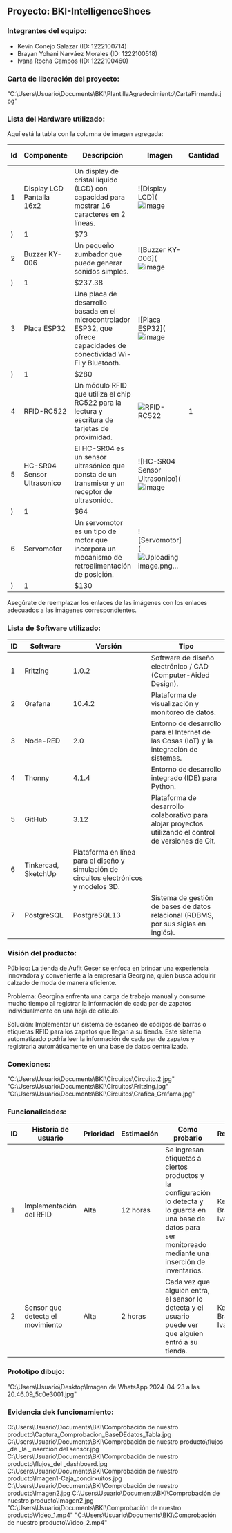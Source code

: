 
## Proyecto: BKI-IntelligenceShoes

### Integrantes del equipo:
- Kevin Conejo Salazar (ID: 1222100714)
- Brayan Yohani Narváez Morales (ID: 1222100518)
- Ivana Rocha Campos (ID: 1222100460)

### Carta de liberación del proyecto:
"C:\Users\Usuario\Documents\BKI\PlantillaAgradecimiento\CartaFirmanda.jpg"

### Lista del Hardware utilizado:
Aquí está la tabla con la columna de imagen agregada:

| Id | Componente                | Descripción                                                                                   | Imagen | Cantidad | Costo total |
|----|---------------------------|-----------------------------------------------------------------------------------------------|--------|----------|-------------|
| 1  | Display LCD Pantalla 16x2 | Un display de cristal líquido (LCD) con capacidad para mostrar 16 caracteres en 2 líneas.   | ![Display LCD](![image](https://github.com/IvanaRocha/BKI/assets/146135319/cf36fa1e-68a7-47d8-ba4a-be38897884c9)
) | 1        | $73         |
| 2  | Buzzer KY-006             | Un pequeño zumbador que puede generar sonidos simples.                                       | ![Buzzer KY-006](![image](https://github.com/IvanaRocha/BKI/assets/146135319/551bc9f5-f818-4f02-a3df-df3caa146728)
) | 1        | $237.38     |
| 3  | Placa ESP32               | Una placa de desarrollo basada en el microcontrolador ESP32, que ofrece capacidades de conectividad Wi-Fi y Bluetooth.| ![Placa ESP32](![image](https://github.com/IvanaRocha/BKI/assets/146135319/5972a781-40e6-48dc-8c26-67f8d1ea2918)
) | 1 | $280   |
| 4  | RFID-RC522                | Un módulo RFID que utiliza el chip RC522 para la lectura y escritura de tarjetas de proximidad.| ![RFID-RC522](https://example.com/rfid_rc522_image.jpg) | 1     | $60    |
| 5  | HC-SR04 Sensor Ultrasonico| El HC-SR04 es un sensor ultrasónico que consta de un transmisor y un receptor de ultrasonido.| ![HC-SR04 Sensor Ultrasonico](![image](https://github.com/IvanaRocha/BKI/assets/146135319/6ae58b3a-0bf0-4721-8845-ced5ba90d310)
) | 1  | $64    |
| 6  | Servomotor                | Un servomotor es un tipo de motor que incorpora un mecanismo de retroalimentación de posición.| ![Servomotor](![Uploading image.png…]()
) | 1      | $130        |

Asegúrate de reemplazar los enlaces de las imágenes con los enlaces adecuados a las imágenes correspondientes.

### Lista de Software utilizado:

| ID | Software  | Versión | Tipo                                                                               |
|----|-----------|---------|------------------------------------------------------------------------------------|
| 1  | Fritzing  | 1.0.2   | Software de diseño electrónico / CAD (Computer-Aided Design).                      |
| 2  | Grafana   | 10.4.2  | Plataforma de visualización y monitoreo de datos.                                   |
| 3  | Node-RED  | 2.0     | Entorno de desarrollo para el Internet de las Cosas (IoT) y la integración de sistemas.|
| 4  | Thonny    | 4.1.4   | Entorno de desarrollo integrado (IDE) para Python.                                   |
| 5  | GitHub    | 3.12    | Plataforma de desarrollo colaborativo para alojar proyectos utilizando el control de versiones de Git. |
| 6  | Tinkercad, SketchUp | Plataforma en línea para el diseño y simulación de circuitos electrónicos y modelos 3D. |
| 7  | PostgreSQL| PostgreSQL13 | Sistema de gestión de bases de datos relacional (RDBMS, por sus siglas en inglés). |

### Visión del producto:

Público:
La tienda de Aufit Geser se enfoca en brindar una experiencia innovadora y conveniente a la empresaria Georgina, quien busca adquirir calzado de moda de manera eficiente.

Problema:
Georgina enfrenta una carga de trabajo manual y consume mucho tiempo al registrar la información de cada par de zapatos individualmente en una hoja de cálculo.

Solución:
Implementar un sistema de escaneo de códigos de barras o etiquetas RFID para los zapatos que llegan a su tienda. Este sistema automatizado podría leer la información de cada par de zapatos y registrarla automáticamente en una base de datos centralizada.

### Conexiones:
"C:\Users\Usuario\Documents\BKI\Circuitos\Circuito.2.jpg"
"C:\Users\Usuario\Documents\BKI\Circuitos\Fritzing.jpg"
"C:\Users\Usuario\Documents\BKI\Circuitos\Grafica_Grafama.jpg"


### Funcionalidades:

| ID | Historia de usuario | Prioridad | Estimación | Como probarlo | Responsable |
|----|---------------------|-----------|------------|---------------|-------------|
| 1  | Implementación del RFID | Alta | 12 horas | Se ingresan etiquetas a ciertos productos y la configuración lo detecta y lo guarda en una base de datos para ser monitoreado mediante una inserción de inventarios. | Kevin, Brayan e Ivana |
| 2  | Sensor que detecta el movimiento | Alta | 2 horas | Cada vez que alguien entra, el sensor lo detecta y el usuario puede ver que alguien entró a su tienda. | Kevin, Brayan e Ivana |

### Prototipo dibujo:
"C:\Users\Usuario\Desktop\Imagen de WhatsApp 2024-04-23 a las 20.46.09_5c0e3001.jpg"
### Evidencia dek funcionamiento:
C:\Users\Usuario\Documents\BKI\Comprobación de nuestro producto\Captura_Comprobacion_BaseDEdatos_Tabla.jpg
C:\Users\Usuario\Documents\BKI\Comprobación de nuestro producto\flujos _de _la _insercion del sensor.jpg
C:\Users\Usuario\Documents\BKI\Comprobación de nuestro producto\flujos_del _dashboard.jpg
C:\Users\Usuario\Documents\BKI\Comprobación de nuestro producto\Imagen1-Caja_concirxuitos.jpg
C:\Users\Usuario\Documents\BKI\Comprobación de nuestro producto\Imagen2.jpg
C:\Users\Usuario\Documents\BKI\Comprobación de nuestro producto\Imagen2.jpg
"C:\Users\Usuario\Documents\BKI\Comprobación de nuestro producto\Video_1.mp4"
"C:\Users\Usuario\Documents\BKI\Comprobación de nuestro producto\Video_2.mp4"
